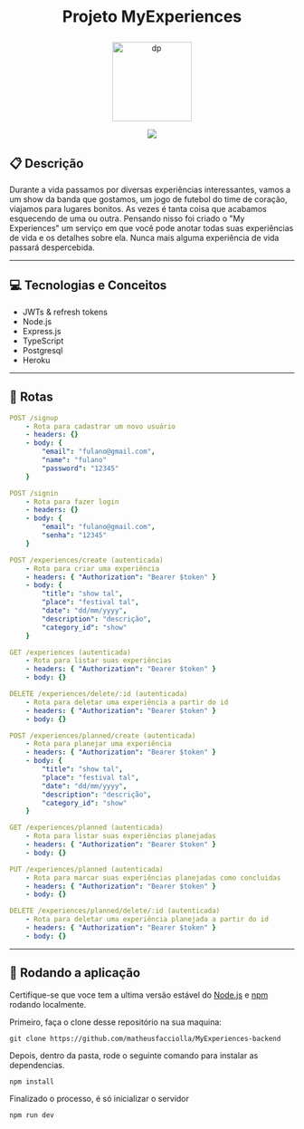 # <p align = "center"> Projeto MyExperiences </p>

<p align="center">
   <img src="https://user-images.githubusercontent.com/98189571/184582846-5c5c55f0-75a6-40e9-9a7b-074a91eb93d1.png" alt="dp" height="140" width="140"/>
</p>


<p align = "center">
   <img src="https://img.shields.io/badge/author-Matheus_Tassi-4dae71?style=flat-square" />
</p>

## :clipboard: Descrição

Durante a vida passamos por diversas experiências interessantes, vamos a um show da banda que gostamos, um jogo de futebol do time de coração, viajamos para lugares bonitos. As vezes é tanta coisa que acabamos esquecendo de uma ou outra. Pensando nisso foi criado o "My Experiences" um serviço em que você pode anotar todas suas experiências de vida e os detalhes sobre ela. Nunca mais alguma experiência de vida passará despercebida.

---

## :computer: Tecnologias e Conceitos

- JWTs & refresh tokens
- Node.js
- Express.js
- TypeScript
- Postgresql
- Heroku

---

## :rocket: Rotas

```yml
POST /signup
    - Rota para cadastrar um novo usuário
    - headers: {}
    - body: {
        "email": "fulano@gmail.com",
        "name": "fulano"
        "password": "12345"
    }
```

```yml
POST /signin
    - Rota para fazer login
    - headers: {}
    - body: {
        "email": "fulano@gmail.com",
        "senha": "12345"
    }
```

```yml
POST /experiences/create (autenticada)
    - Rota para criar uma experiência
    - headers: { "Authorization": "Bearer $token" }
    - body: {
        "title": "show tal",
        "place": "festival tal",
        "date": "dd/mm/yyyy",
        "description": "descrição",
        "category_id": "show"
    }
```

```yml
GET /experiences (autenticada)
    - Rota para listar suas experiências
    - headers: { "Authorization": "Bearer $token" }
    - body: {}
```

```yml
DELETE /experiences/delete/:id (autenticada)
    - Rota para deletar uma experiência a partir do id
    - headers: { "Authorization": "Bearer $token" }
    - body: {}
```

```yml
POST /experiences/planned/create (autenticada)
    - Rota para planejar uma experiência
    - headers: { "Authorization": "Bearer $token" }
    - body: {
        "title": "show tal",
        "place": "festival tal",
        "date": "dd/mm/yyyy",
        "description": "descrição",
        "category_id": "show"
    }
```

```yml
GET /experiences/planned (autenticada)
    - Rota para listar suas experiências planejadas
    - headers: { "Authorization": "Bearer $token" }
    - body: {}
```

```yml
PUT /experiences/planned (autenticada)
    - Rota para marcar suas experiências planejadas como concluidas
    - headers: { "Authorization": "Bearer $token" }
    - body: {}
```

```yml
DELETE /experiences/planned/delete/:id (autenticada)
    - Rota para deletar uma experiência planejada a partir do id
    - headers: { "Authorization": "Bearer $token" }
    - body: {}
```

---

## 🏁 Rodando a aplicação

Certifique-se que voce tem a ultima versão estável do [Node.js](https://nodejs.org/en/download/) e [npm](https://www.npmjs.com/) rodando localmente.

Primeiro, faça o clone desse repositório na sua maquina:

```
git clone https://github.com/matheusfacciolla/MyExperiences-backend
```

Depois, dentro da pasta, rode o seguinte comando para instalar as dependencias.

```
npm install
```

Finalizado o processo, é só inicializar o servidor

```
npm run dev
```

